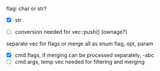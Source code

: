 


flag: char or str?
* [x] str
* [ ] conversion needed for vec::push() (ownage?)


separate vec for flags or merge all as enum flag, opt, param
* [x] cmd.flags, if merging can be processed separately, -abc
* [ ] cmd.args, temp vec needed for filtering and merging
